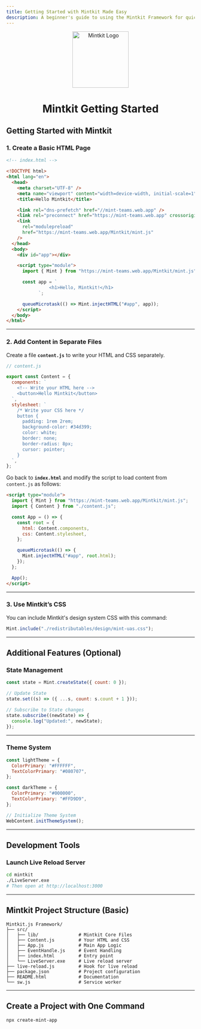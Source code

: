 ```yaml
---
title: Getting Started with Mintkit Made Easy
description: A beginner's guide to using the Mintkit Framework for quickly building websites with HTML and JavaScript.
---
```


<p align="center">
  <img src="https://camo.githubusercontent.com/4e08b18747738940c2c4c16d9e975e06098133a8c012f6176cbf22c713962d44/68747470733a2f2f64726976652e676f6f676c652e636f6d2f75633f69643d31746341455633634b6d693259434d4868417657334b6c58493662777163397579" height="150px" width="150px" alt="Mintkit Logo" />
</p>

<h1 align="center">Mintkit Getting Started</h1>

## Getting Started with Mintkit

### 1. Create a Basic HTML Page

```html
<!-- index.html -->

<!DOCTYPE html>
<html lang="en">
  <head>
    <meta charset="UTF-8" />
    <meta name="viewport" content="width=device-width, initial-scale=1" />
    <title>Hello Mintkit</title>

    <link rel="dns-prefetch" href="//mint-teams.web.app" />
    <link rel="preconnect" href="https://mint-teams.web.app" crossorigin />
    <link
      rel="modulepreload"
      href="https://mint-teams.web.app/Mintkit/mint.js"
    />
  </head>
  <body>
    <div id="app"></div>

    <script type="module">
      import { Mint } from "https://mint-teams.web.app/Mintkit/mint.js";

      const app = `
                <h1>Hello, Mintkit!</h1>
            `;

      queueMicrotask(() => Mint.injectHTML("#app", app));
    </script>
  </body>
</html>
```

---

### 2. Add Content in Separate Files

Create a file **`content.js`** to write your HTML and CSS separately.

```js
// content.js

export const Content = {
  components: `
    <!-- Write your HTML here -->
    <button>Hello Mintkit</button>
  `,
  stylesheet: `
    /* Write your CSS here */
    button {
      padding: 1rem 2rem;
      background-color: #34d399;
      color: white;
      border: none;
      border-radius: 8px;
      cursor: pointer;
    }
  `,
};
```

Go back to **`index.html`** and modify the script to load content from `content.js` as follows:

```html
<script type="module">
  import { Mint } from "https://mint-teams.web.app/Mintkit/mint.js";
  import { Content } from "./content.js";

  const App = () => {
    const root = {
      html: Content.components,
      css: Content.stylesheet,
    };

    queueMicrotask(() => {
      Mint.injectHTML("#app", root.html);
    });
  };

  App();
</script>
```

---

### 3. Use Mintkit’s CSS

You can include Mintkit's design system CSS with this command:

```js
Mint.include("./redistributables/design/mint-uas.css");
```

---

## Additional Features (Optional)

### State Management

```js
const state = Mint.createState({ count: 0 });

// Update State
state.set((s) => ({ ...s, count: s.count + 1 }));

// Subscribe to State changes
state.subscribe((newState) => {
  console.log("Updated:", newState);
});
```

---

### Theme System

```js
const lightTheme = {
  ColorPrimary: "#FFFFFF",
  TextColorPrimary: "#080707",
};

const darkTheme = {
  ColorPrimary: "#000000",
  TextColorPrimary: "#FFD9D9",
};

// Initialize Theme System
WebContent.initThemeSystem();
```

---

## Development Tools

### Launch Live Reload Server

```bash
cd mintkit
./LiveServer.exe
# Then open at http://localhost:3000
```

---

## Mintkit Project Structure (Basic)

```
Mintkit.js Framework/
├── src/
│   ├── lib/               # Mintkit Core Files
│   ├── Content.js         # Your HTML and CSS
│   ├── App.js             # Main App Logic
│   ├── EventHandle.js     # Event Handling
│   ├── index.html         # Entry point
│   └── LiveServer.exe     # Live reload server
├── live-reload.js         # Hook for live reload
├── package.json           # Project configuration
├── README.html            # Documentation
└── sw.js                  # Service worker
```

---

## Create a Project with One Command

```bash
npx create-mint-app
```
